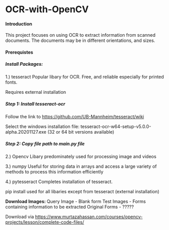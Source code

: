 # OCR-with-OpenCV


#### Introduction
This project focuses on using OCR to extract information from scanned documents. The documents may be in different orientations, and sizes.

#### Prerequistes <br>
##### Install Packages: <br>

1.) tesseract
Popular libary for OCR. Free, and reliable especially for printed fonts.

Requires external installation

##### Step 1: Install tesseract-ocr 
Follow the link to https://github.com/UB-Mannheim/tesseract/wiki

Select the windows installation file: tesseract-ocr-w64-setup-v5.0.0-alpha.20201127.exe (32 or 64 bit versions available)

##### Step 2: Copy file path to main.py file

2.) Opencv
Libary predominately used for processing image and videos

3.) numpy
Useful for storing data in arrays and access a large variety of methods to process this information efficiently

4.) pytesseract
Completes installation of tesseract. 

pip install used for all libaries except from tesseract (external installation)

<b> Download Images: </b>
Query Image - Blank form
Test Images - Forms containing information to be extracted
Original Forms - ?????

Download via https://www.murtazahassan.com/courses/opencv-projects/lesson/complete-code-files/

